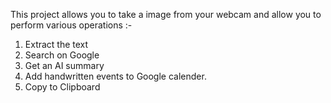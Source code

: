 This project allows you to take a image from your webcam and allow you to perform various operations :-
1. Extract the text
2. Search on Google
3. Get an AI summary
4. Add handwritten events to Google calender.
5. Copy to Clipboard
